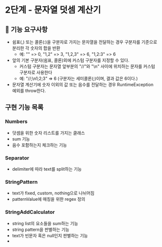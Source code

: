 # 2단계 - 문자열 덧셈 계산기
## 🚀 기능 요구사항
- 쉼표(,) 또는 콜론(:)을 구분자로 가지는 문자열을 전달하는 경우 구분자를 기준으로 분리한 각 숫자의 합을 반환
    - 예: "" => 0, "1,2" => 3, "1,2,3" => 6, "1,2:3" => 6
- 앞의 기본 구분자(쉼표, 콜론)외에 커스텀 구분자를 지정할 수 있다.
    - 커스텀 구분자는 문자열 앞부분의 "//"와 "\n" 사이에 위치하는 문자를 커스텀 구분자로 사용한다
    - 예: "//;\n1;2;3" => 6 (구분자는 세미콜론(;)이며, 결과 값은 6이다.)
- 문자열 계산기에 숫자 이외의 값 또는 음수를 전달하는 경우 RuntimeException 예외를 throw한다.

## 구현 기능 목록

### Numbers
- 덧셈을 위한 숫자 리스트를 가지는 클래스
- sum 기능
- 음수 포함하는지 체크하는 기능

### Separator
- delimiter에 따라 text를 split하는 기능

### StringPattern
- text가 fixed, custom, nothing으로 나뉘어짐
- patternValue에 매칭을 위한 regex 정의

### StringAddCalculator
- string list의 요소들을 sum하는 기능
- string pattern을 판별하는 기능
- text가 빈문자 혹은 null인지 판별하는 기능
- 
